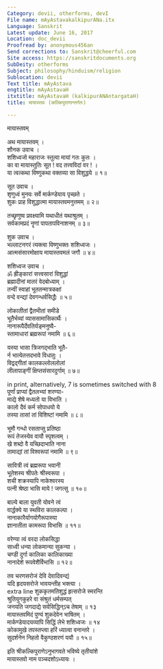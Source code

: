```yaml
---
Category: devii, otherforms, devI
File name: mAyAstavakalkipurANa.itx
Language: Sanskrit
Latest update: June 16, 2017
Location: doc_devii
Proofread by: anonymous456an
Send corrections to: Sanskrit@cheerful.com
Site access: https://sanskritdocuments.org
SubDeity: otherforms
Subject: philosophy/hinduism/religion
Sublocation: devii
Text title: mAyAstava
engtitle: mAyAstavaH
itxtitle: mAyAstavaH (kalkipurANAntargataH)
title: मायास्तवः (कल्किपुराणान्तर्गतः)

---
```

  
 मायास्तवम्   
  
अथ मायास्तवम् ।  
शौनक उवाच ।  
शशिध्वजो महाराजः स्तुत्वा मायां गतः कुतः ।  
का वा मायास्तुतिः सूत ! वद तत्त्वविदां वर ! ।  
या त्वत्कथा विष्णुकथा वक्तव्या सा विशुद्धये ॥ १॥  
  
सूत उवाच ।  
शृणुध्वं मुनयः सर्वे मार्कण्डेयाय पृच्छते ।  
शुकः प्राह विशुद्धात्मा मायास्तवमनुत्तमम् ॥ २॥  
  
तच्छृणुष्व प्रवक्ष्यामि यथाधीतं यथाश्रुतम् ।  
सर्वकामप्रदं नॄणां पापतापविनाशनम् ॥ ३॥  
  
शुक उवाच ।  
भल्लाटनगरं त्यक्त्वा विष्णुभक्तः शशिध्वजः ।  
आत्मसंसारमोक्षाय मायास्तवमलं जगौ ॥ ४॥  
  
शशिध्वज उवाच ।  
ॐ ह्रीङ्कारां सत्त्वसारां विशुद्धां  
     ब्रह्मादीनां मातरं वेदबोध्याम् ।  
तन्वीं स्वाहां भूततन्मात्रकक्षां  
     वन्दे वन्द्यां देवगन्धर्वसिद्धैः ॥ ५॥  
  
लोकातीतां द्वैतभीतां समीडे  
     भूतैर्भव्यां व्याससामासिकार्थैः ।  
नानारूपैर्देवतिर्यङ्मनुष्यै-  
     स्तामाधारां ब्रह्मरूपां नमामि ॥ ६॥  
  
यस्या भासा त्रिजगद्भाति भूतै-  
     र्न भात्येतत्तदभावे विधातुः ।  
विद्वद्गीतां कालकल्लोललोलां  
     लीलापाङ्गीं क्षिप्तसंसारदुर्गाम् ॥ ७॥  
  
 in print, alternatively, 7 is sometimes switched with 8  
पूर्णां प्राप्यां द्वैतलभ्यां शरण्या-  
     माद्ये शेषे मध्यतो या विभाति ।  
कालो दैवं कर्म सोपाधयो ये  
     तस्या तासां तां विशिष्टां नमामि ॥ ८॥  
  
भूमौ गन्धो रसताप्सु प्रतिष्ठा  
     रूपं तेजस्येव वायौ स्पृशत्वम् ।  
खे शब्दो वै यच्छिदाभाति नाना  
     तामाद्यां तां विश्वरूपां नमामि ॥ ९॥  
  
सावित्री त्वं ब्रह्मरूपा भवानी  
     भूतेशस्य श्रीपतेः श्रीस्वरूपा ।  
शची शक्रस्यापि नाकेश्वरस्य  
     पत्नी श्रेष्ठा भासि माये ! जगत्सु ॥ १०॥  
  
बाल्ये बाला युवती योवने त्वं  
     वार्द्धक्ये या स्थविरा कालकल्पा ।  
नानाकारैर्यागयोगैरूपास्या  
     ज्ञानातीता कामरूपा विभासि ॥ ११॥  
  
वरेण्या त्वं वरदा लोकसिद्धा  
     साध्वी धन्या लोकमान्या सुकन्या ।  
चण्डी दुर्गा कालिका कालिकाख्या  
     नानादेशे रूपवेशैर्विभासि ॥ १२॥  
  
तव चरणसरोजं देवि देवादिवन्द्यं  
     यदि हृदयसरोजे भावयन्तीह भक्त्या ।  
extra line  शुककृतमतिशुद्धं हृत्सरोजे स्मरन्ति  
श्रुतियुगकुहरे वा संश्रुतं धर्मसम्पत्  
     जनयति जगदाद्ये सर्वसिद्धिन्ऽच तेषाम् ॥ १३  
मायास्तवमिदं पुण्यं शुकदेवेन भाषितम् ।  
मार्कण्डेयादयव्यापि सिद्धिं लेभे शशिध्वजः ॥ १४  
कोकामुखे तपस्तप्त्वा हरिं ध्यात्वा वनान्तरे ।  
सुदर्शनेन निहतो वैकुण्ठशरणं ययौ ॥ १५॥  
  
इति श्रीकल्किपुराणेऽनुभागवते भविष्ये तृतीयांशे   
मायास्तवो नाम पञ्चदशोऽध्यायः ।  
  
  
